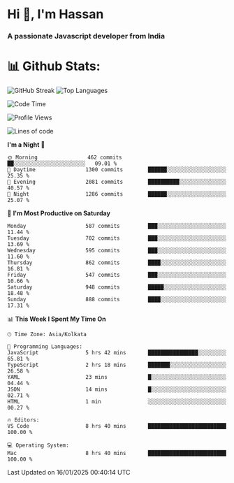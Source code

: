 # Hi 👋, I'm Hassan
### A passionate Javascript developer from India


# 📊 Github Stats:
![GitHub Streak](https://github-readme-streak-stats.herokuapp.com/?user=codeblooded47&theme=dracula&hide_border=false)
![Top Languages](https://github-readme-stats.vercel.app/api/top-langs/?username=codeblooded47&layout=compact&theme=dracula)



<!--START_SECTION:waka-->
![Code Time](http://img.shields.io/badge/Code%20Time-882%20hrs%2034%20mins-blue)

![Profile Views](http://img.shields.io/badge/Profile%20Views-2-blue)

![Lines of code](https://img.shields.io/badge/From%20Hello%20World%20I%27ve%20Written-24.1%20million%20lines%20of%20code-blue)

**I'm a Night 🦉** 

```text
🌞 Morning                462 commits         ██░░░░░░░░░░░░░░░░░░░░░░░   09.01 % 
🌆 Daytime                1300 commits        ██████░░░░░░░░░░░░░░░░░░░   25.35 % 
🌃 Evening                2081 commits        ██████████░░░░░░░░░░░░░░░   40.57 % 
🌙 Night                  1286 commits        ██████░░░░░░░░░░░░░░░░░░░   25.07 % 
```
📅 **I'm Most Productive on Saturday** 

```text
Monday                   587 commits         ███░░░░░░░░░░░░░░░░░░░░░░   11.44 % 
Tuesday                  702 commits         ███░░░░░░░░░░░░░░░░░░░░░░   13.69 % 
Wednesday                595 commits         ███░░░░░░░░░░░░░░░░░░░░░░   11.60 % 
Thursday                 862 commits         ████░░░░░░░░░░░░░░░░░░░░░   16.81 % 
Friday                   547 commits         ███░░░░░░░░░░░░░░░░░░░░░░   10.66 % 
Saturday                 948 commits         █████░░░░░░░░░░░░░░░░░░░░   18.48 % 
Sunday                   888 commits         ████░░░░░░░░░░░░░░░░░░░░░   17.31 % 
```


📊 **This Week I Spent My Time On** 

```text
🕑︎ Time Zone: Asia/Kolkata

💬 Programming Languages: 
JavaScript               5 hrs 42 mins       ████████████████░░░░░░░░░   65.81 % 
TypeScript               2 hrs 18 mins       ███████░░░░░░░░░░░░░░░░░░   26.58 % 
YAML                     23 mins             █░░░░░░░░░░░░░░░░░░░░░░░░   04.44 % 
JSON                     14 mins             █░░░░░░░░░░░░░░░░░░░░░░░░   02.71 % 
HTML                     1 min               ░░░░░░░░░░░░░░░░░░░░░░░░░   00.27 % 

🔥 Editors: 
VS Code                  8 hrs 40 mins       █████████████████████████   100.00 % 

💻 Operating System: 
Mac                      8 hrs 40 mins       █████████████████████████   100.00 % 
```


 Last Updated on 16/01/2025 00:40:14 UTC
<!--END_SECTION:waka-->

